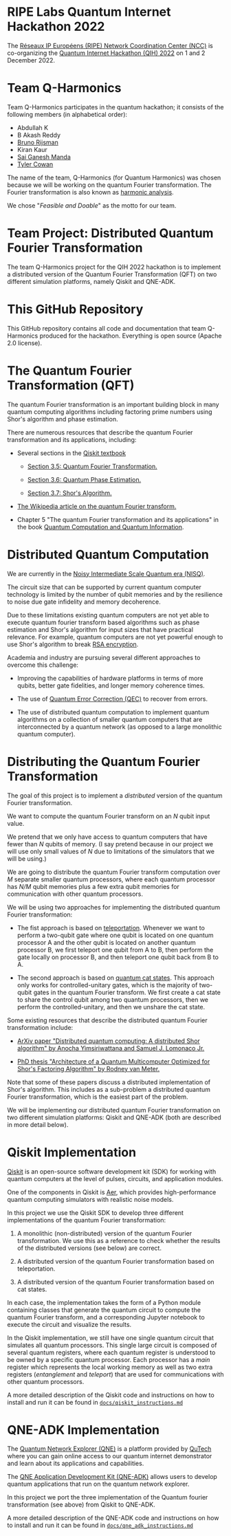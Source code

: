 # RIPE Labs Quantum Internet Hackathon 2022

The
[Réseaux IP Européens (RIPE) Network Coordination Center (NCC)](https://www.ripe.net/)
is co-organizing the
[Quantum Internet Hackathon (QIH) 2022](https://labs.ripe.net/author/karla-white/take-part-in-the-quantum-internet-hackathon-2022/)
on 1 and 2 December 2022.

# Team Q-Harmonics

Team Q-Harmonics participates in the quantum hackathon; it consists of the following members
(in alphabetical order):
* Abdullah K
* B Akash Reddy
* [Bruno Rijsman](https://www.linkedin.com/in/brunorijsman/)
* Kiran Kaur
* [Sai Ganesh Manda](https://www.linkedin.com/in/sai-ganesh-manda-bo2002/)
* [Tyler Cowan](https://www.linkedin.com/in/tyler-cowan/)

The name of the team, Q-Harmonics (for Quantum Harmonics) was chosen because we will be working
on the quantum Fourier transformation. The Fourier transformation is also known as
[harmonic analysis](https://en.wikipedia.org/wiki/Harmonic_analysis).

We chose "_Feasible and Doable_" as the motto for our team.

# Team Project: Distributed Quantum Fourier Transformation

The team Q-Harmonics project for the QIH 2022 hackathon is to implement a distributed version of
the Quantum Fourier Transformation (QFT) on two different simulation platforms, namely Qiskit
and QNE-ADK.

# This GitHub Repository

This GitHub repository contains all code and documentation that team Q-Harmonics produced
for the hackathon.
Everything is open source (Apache 2.0 license).

# The Quantum Fourier Transformation (QFT)

The quantum Fourier transformation is an important building block in many quantum computing
algorithms including factoring prime numbers using Shor's algorithm and phase estimation.

There are numerous resources that describe the quantum Fourier transformation and its applications,
including:

 * Several sections in the [Qiskit textbook](https://qiskit.org/textbook)

   * [Section 3.5: Quantum Fourier Transformation.](https://qiskit.org/textbook/ch-algorithms/quantum-fourier-transform.html)

   * [Section 3.6: Quantum Phase Estimation.](https://qiskit.org/textbook/ch-algorithms/quantum-phase-estimation.html)

   * [Section 3.7: Shor's Algorithm.](https://qiskit.org/textbook/ch-algorithms/shor.html)
 
 * [The Wikipedia article on the quantum Fourier transform.](https://en.wikipedia.org/wiki/Quantum_Fourier_transform)

 * Chapter 5 "The quantum Fourier transformation and its applications" in the book
   [Quantum Computation and Quantum Information](https://www.amazon.com/Quantum-Computation-Information-10th-Anniversary/dp/1107002176).

# Distributed Quantum Computation

We are currently in the
[Noisy Intermediate Scale Quantum era (NISQ)](https://en.wikipedia.org/wiki/Noisy_intermediate-scale_quantum_era).

The circuit size that can be supported by current quantum computer technology is limited by the
number of qubit memories and by the resilience to noise due gate infidelity and memory
decoherence.

Due to these limitations existing quantum computers are not yet able to execute quantum fourier
transform based algorithms such as phase estimation and Shor's algorithm for input sizes that have
practical relevance.
For example, quantum computers are not yet powerful enough to use Shor's algorithm to break
[RSA encryption](https://en.wikipedia.org/wiki/RSA_(cryptosystem)).

Academia and industry are pursuing several different approaches to overcome this challenge:

* Improving the capabilities of hardware platforms in terms of more qubits, better gate
  fidelities, and longer memory coherence times.

* The use of 
  [Quantum Error Correction (QEC)](https://en.wikipedia.org/wiki/Quantum_error_correction)
  to recover from errors.

* The use of distributed quantum computation to implement quantum algorithms on a collection
  of smaller quantum computers that are interconnected by a quantum network (as opposed to a large
  monolithic quantum computer).

# Distributing the Quantum Fourier Transformation

The goal of this project is to implement a _distributed_ version of the quantum Fourier
transformation.

We want to compute the quantum Fourier transform on an _N_ qubit input value.

We pretend that we only have access to quantum computers that have fewer than _N_ qubits of memory.
(I say pretend because in our project we will use only small values of _N_ due to limitations
of the simulators that we will be using.)

We are going to distribute the quantum Fourier transform computation over _M_ separate smaller
quantum processors, where each quantum processor has _N/M_ qubit memories plus a few extra qubit
memories for communication with other quantum processors.

We will be using two approaches for implementing the distributed quantum Fourier transformation:

 * The fist approach is based on [teleportation](https://en.wikipedia.org/wiki/Quantum_teleportation).
   Whenever we want to perform a two-qubit gate where one qubit is located on one quantum processor
   A and the other qubit is located on another quantum processor B, we first teleport one
   qubit from A to B, then perform the gate locally on processor B, and then teleport one qubit
   back from B to A.

 * The second approach is based on [quantum cat states](https://en.wikipedia.org/wiki/Cat_state).
   This approach only works for controlled-unitary gates, which is the majority of two-qubit gates
   in the quantum Fourier transform. We first create a cat state to share the control qubit among
   two quantum processors, then we perform the controlled-unitary, and then we unshare the cat
   state.

Some existing resources that describe the distributed quantum Fourier transformation include:

 * [ArXiv paper "Distributed quantum computing: A distributed Shor algorithm" by
   Anocha Yimsiriwattana and Samuel J. Lomonaco Jr.](https://arxiv.org/abs/quant-ph/0403146)

 * [PhD thesis "Architecture of a Quantum Multicomputer Optimized for Shor's Factoring Algorithm"
   by Rodney van Meter.](https://arxiv.org/pdf/quant-ph/0607065.pdf)

Note that some of these papers discuss a distributed implementation of Shor's algorithm. This
includes as a sub-problem a distributed quantum Fourier transformation, which is the easiest
part of the problem.

We will be implementing our distributed quantum Fourier transformation on two different simulation
platforms: Qiskit and QNE-ADK (both are described in more detail below).

# Qiskit Implementation

[Qiskit](https://qiskit.org/) is an open-source software development kit (SDK) for working with
quantum computers at the level of pulses, circuits, and application modules.

One of the components in Qiskit is [Aer](https://github.com/Qiskit/qiskit-aer), which provides
high-performance quantum computing simulators with realistic noise models.

In this project we use the Qiskit SDK to develop three different implementations of the quantum
Fourier transformation:

 1. A monolithic (non-distributed) version of the quantum Fourier transformation.
    We use this as a reference to check whether the results of the distributed versions (see below)
    are correct.

 2. A distributed version of the quantum Fourier transformation based on teleportation.

 3. A distributed version of the quantum Fourier transformation based on cat states.

In each case, the implementation takes the form of a Python module containing classes that generate
the quantum circuit to compute the quantum Fourier transform, and a corresponding Jupyter notebook
to execute the circuit and visualize the results.

In the Qiskit implementation, we still have one single quantum circuit that simulates all quantum
processors. This single large circuit is composed of several quantum registers, where each quantum
register is understood to be owned by a specific quantum processor. Each processor has a _main_
register which represents the local working memory as well as two extra registers
(_entanglement_ and _teleport_) that are used for communications with other quantum processors.

A more detailed description of the Qiskit code and instructions on how to install and run it can
be found in [`docs/qiskit_instructions.md`](docs/qiskit_instructions.md)

# QNE-ADK Implementation

The [Quantum Network Explorer (QNE)](https://www.quantum-network.com/)
is a platform provided by
[QuTech](https://qutech.nl/)
where you can gain online access to our quantum internet demonstrator and learn
about its applications and capabilities.

The [QNE Application Development Kit (QNE-ADK)](https://www.quantum-network.com/adk/)
allows users to develop quantum applications that run on the quantum network explorer.

In this project we port the three implementation of the Quantum fourier transformation (see above)
from Qiskit to QNE-ADK.

A more detailed description of the QNE-ADK code and instructions on how to install and run it can
be found in [`docs/qne_adk_instructions.md`](docs/qne_adk_instructions.md)
